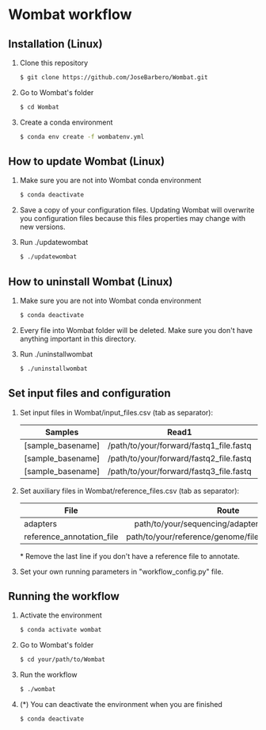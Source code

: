 # Wombat workflow

## Installation (Linux)

1. Clone this repository
    ```bash
    $ git clone https://github.com/JoseBarbero/Wombat.git
    ```
1. Go to Wombat's folder
    ```bash
    $ cd Wombat
    ```
1. Create a conda environment
    ```bash
    $ conda env create -f wombatenv.yml 
    ```

## How to update Wombat (Linux)

1. Make sure you are not into Wombat conda environment
    ```bash
    $ conda deactivate
    ```
1. Save a copy of your configuration files. Updating Wombat will overwrite you configuration files because this files properties may change with new versions.

1. Run ./updatewombat
    ```bash
    $ ./updatewombat
    ```

## How to uninstall Wombat (Linux)

1. Make sure you are not into Wombat conda environment
    ```bash
    $ conda deactivate
    ```
1. Every file into Wombat folder will be deleted. Make sure you don't have anything important in this directory.

1. Run ./uninstallwombat
    ```bash
    $ ./uninstallwombat
    ```





## Set input files and configuration

1.  Set input files in Wombat/input_files.csv (tab as separator):

    | Samples        | Read1           | Read2  |
    | ------------- |:-------------:| -----:|
    | [sample_basename]  | /path/to/your/forward/fastq1_file.fastq | /path/to/your/reverse/fastq1_file.fastq |
    | [sample_basename]  | /path/to/your/forward/fastq2_file.fastq | /path/to/your/reverse/fastq2_file.fastq |
    | [sample_basename]  | /path/to/your/forward/fastq3_file.fastq | /path/to/your/reverse/fastq3_file.fastq |
   
1.  Set auxiliary files in Wombat/reference_files.csv (tab as separator):

    | File        | Route           |
    | ------------- |:-------------:|
    | adapters  | path/to/your/sequencing/adapters/file/adapters.fa |
    | reference_annotation_file  | path/to/your/reference/genome/file/NCTC11168.fasta |
    
    \* Remove the last line if you don't have a reference file to annotate.

1. Set your own running parameters in "workflow_config.py" file.

## Running the workflow

1. Activate the environment
    ```bash
    $ conda activate wombat
    ```
1. Go to Wombat's folder
    ```bash
    $ cd your/path/to/Wombat
    ```
1. Run the workflow
    ```bash
    $ ./wombat
    ```
1. \(*) You can deactivate the environment when you are finished
    ```bash
    $ conda deactivate
    ```

